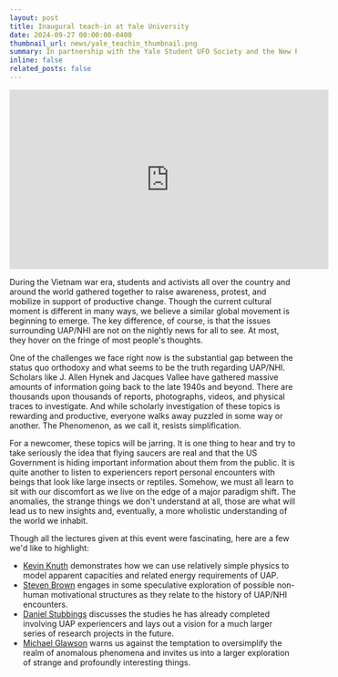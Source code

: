 ```yaml
---
layout: post
title: Inaugural teach-in at Yale University
date: 2024-09-27 00:00:00-0400
thumbnail_url: news/yale_teachin_thumbnail.png
summary: In partnership with the Yale Student UFO Society and the New Paradigm Institute, the Visible College gathers scholars to discuss what UAP might mean to humanity
inline: false
related_posts: false
---
```

<p>
<iframe width="560" height="315" src="https://www.youtube.com/embed/videoseries?si=zuxQPYebyFXhYQNB&amp;list=PLad-0G4cC7W09Nhk0X77-mUl98kFMuOPw" title="YouTube video player" frameborder="0" allow="accelerometer; autoplay; clipboard-write; encrypted-media; gyroscope; picture-in-picture; web-share" referrerpolicy="strict-origin-when-cross-origin" allowfullscreen></iframe></p>

During the Vietnam war era, students and activists all over the country and around the world gathered together to raise awareness, protest, and mobilize in support of productive change. Though the current cultural moment is different in many ways, we believe a similar global movement is beginning to emerge. The key difference, of course, is that the issues surrounding UAP/NHI are not on the nightly news for all to see. At most, they hover on the fringe of most people's thoughts.

One of the challenges we face right now is the substantial gap between the status quo orthodoxy and what seems to be the truth regarding UAP/NHI. Scholars like J. Allen Hynek and Jacques Vallee have gathered massive amounts of information going back to the late 1940s and beyond. There are thousands upon thousands of reports, photographs, videos, and physical traces to investigate. And while scholarly investigation of these topics is rewarding and productive, everyone walks away puzzled in some way or another. The Phenomenon, as we call it, resists simplification.

For a newcomer, these topics will be jarring. It is one thing to hear and try to take seriously the idea that flying saucers are real and that the US Government is hiding important information about them from the public. It is quite another to listen to experiencers report personal encounters with beings that look like large insects or reptiles. Somehow, we must all learn to sit with our discomfort as we live on the edge of a major paradigm shift. The anomalies, the strange things we don't understand at all, those are what will lead us to new insights and, eventually, a more wholistic understanding of the world we inhabit.

Though all the lectures given at this event were fascinating, here are a few we'd like to highlight:
- [Kevin Knuth](https://youtu.be/TTtlgDB3Lts?si=MX9ZJWn6I12JKt5j) demonstrates how we can use relatively simple physics to model apparent capacities and related energy requirements of UAP. 
- [Steven Brown](https://youtu.be/W6NQ3bw8QHc?si=kx3qiIFeedfqwlOB) engages in some speculative exploration of possible non-human motivational structures as they relate to the history of UAP/NHI encounters.
- [Daniel Stubbings](https://youtu.be/CFRp0uHuEiQ) discusses the studies he has already completed involving UAP experiencers and lays out a vision for a much larger series of research projects in the future.
- [Michael Glawson](https://youtu.be/bLupoLvbTKU) warns us against the temptation to oversimplify the realm of anomalous phenomena and invites us into a larger exploration of strange and profoundly interesting things.